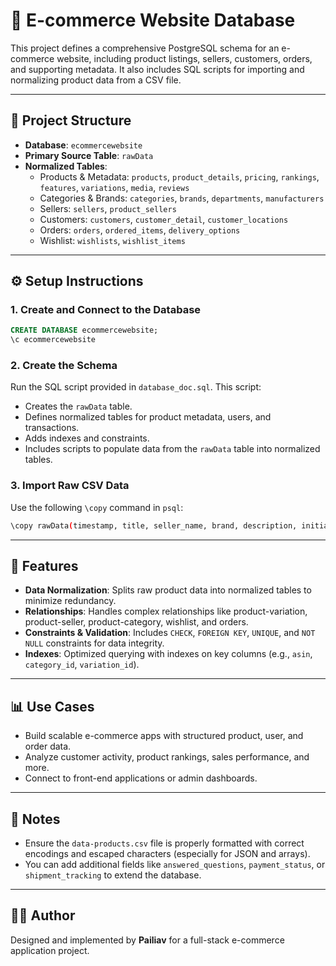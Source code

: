 # 🛒 E-commerce Website Database

This project defines a comprehensive PostgreSQL schema for an e-commerce website, including product listings, sellers, customers, orders, and supporting metadata. It also includes SQL scripts for importing and normalizing product data from a CSV file.

---

## 📁 Project Structure

- **Database**: `ecommercewebsite`
- **Primary Source Table**: `rawData`
- **Normalized Tables**:
  - Products & Metadata: `products`, `product_details`, `pricing`, `rankings`, `features`, `variations`, `media`, `reviews`
  - Categories & Brands: `categories`, `brands`, `departments`, `manufacturers`
  - Sellers: `sellers`, `product_sellers`
  - Customers: `customers`, `customer_detail`, `customer_locations`
  - Orders: `orders`, `ordered_items`, `delivery_options`
  - Wishlist: `wishlists`, `wishlist_items`

---

## ⚙️ Setup Instructions

### 1. Create and Connect to the Database

```sql
CREATE DATABASE ecommercewebsite;
\c ecommercewebsite
```

### 2. Create the Schema

Run the SQL script provided in `database_doc.sql`. This script:

- Creates the `rawData` table.
- Defines normalized tables for product metadata, users, and transactions.
- Adds indexes and constraints.
- Includes scripts to populate data from the `rawData` table into normalized tables.

### 3. Import Raw CSV Data

Use the following `\copy` command in `psql`:

```bash
\copy rawData(timestamp, title, seller_name, brand, description, initial_price, final_price, currency, availability, reviews_count, categories, asin, root_bs_rank, image_url, item_weight, rating, product_dimensions, seller_id, date_first_available, discount, model_number, manufacturer, department, plus_content, top_review, variations, features, parent_asin, input_asin, ingredients, bought_past_month, bs_rank, badge, subcategory_rank, images) FROM '/path/to/data-products.csv' DELIMITER ',' CSV HEADER;
```

---

## 🧠 Features

- **Data Normalization**: Splits raw product data into normalized tables to minimize redundancy.
- **Relationships**: Handles complex relationships like product-variation, product-seller, product-category, wishlist, and orders.
- **Constraints & Validation**: Includes `CHECK`, `FOREIGN KEY`, `UNIQUE`, and `NOT NULL` constraints for data integrity.
- **Indexes**: Optimized querying with indexes on key columns (e.g., `asin`, `category_id`, `variation_id`).

---

## 📊 Use Cases

- Build scalable e-commerce apps with structured product, user, and order data.
- Analyze customer activity, product rankings, sales performance, and more.
- Connect to front-end applications or admin dashboards.

---

## 📌 Notes

- Ensure the `data-products.csv` file is properly formatted with correct encodings and escaped characters (especially for JSON and arrays).
- You can add additional fields like `answered_questions`, `payment_status`, or `shipment_tracking` to extend the database.

---

## 🧑‍💻 Author

Designed and implemented by **Pailiav** for a full-stack e-commerce application project.